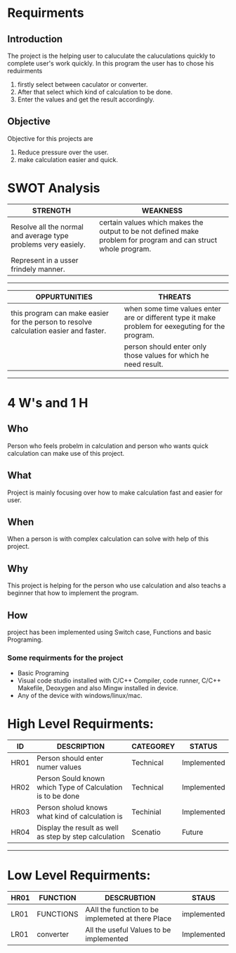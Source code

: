 # Requirments
## Introduction
The project is the helping user to caluculate the caluculations quickly to complete user's work quickly. In this program the user has to chose his reduirments 
1. firstly select between caculator or converter.
2. After that select which kind of calculation to be done.
3. Enter the values and get the result accordingly.

## Objective
Objective for this projects are
1.  Reduce pressure over the user.
2. make calculation easier and quick.
# SWOT Analysis
|  STRENGTH  |  WEAKNESS  | 
|-----------|--------|
 |Resolve all the normal and average type problems very easiely.|certain values which makes the output to be not defined make problem for program and can struct whole program.|
 |Represent in a usser frindely manner.|
---


|OPPURTUNITIES| THREATS|
|---|---|
|this program can make easier for the person to resolve calculation easier and faster.|when some time values enter are or different type it make problem for eexeguting for the program.
|    |person should enter only those values for which he need result.
---
# 4 W's and 1 H
## Who
Person who feels probelm in calculation and person who wants quick calculation can make use of this project.
## What
Project is mainly focusing over how to make calculation fast and easier for user.
## When
When a person is with complex calculation can solve with help of this project.
## Why
This project is helping for the person who use calculation and also teachs a beginner  that how to implement the program.
## How 
project has been implemented using Switch case, Functions and basic Programing.
### Some requirments for the project
- Basic Programing
- Visual code studio installed with C/C++ Compiler, code runner, C/C++ Makefile, Deoxygen and also Mingw installed in device.
- Any of the device with windows/linux/mac.
# High Level Requirments:
|ID|DESCRIPTION       |CATEGOREY|STATUS|
|----|----|----|-----|
|HR01| Person should enter numer values| Technical| Implemented|
|HR02|Person Sould known which Type of Calculation is to be done| Technical|Implemented|
|HR03|Person sholud knows what kind of calculation is| Techinial| Implemented|
|HR04|Display the result as well as step by step calculation| Scenatio|Future|
---

# Low Level Requirments:
|HR01|FUNCTION|DESCRUBTION|STAUS|
|---|---|---|---|
|LR01|FUNCTIONS|AAll the function to be implemeted at there Place|implemented|
|LR01|converter|All the useful Values to be implemented|Implemented|

